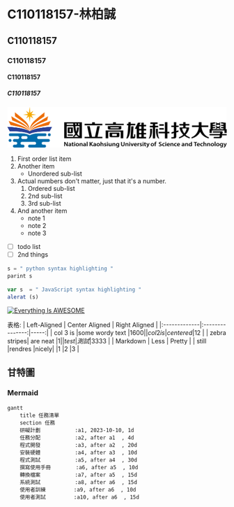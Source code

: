 # C110118157-林柏誠
## C110118157
### C110118157
#### C110118157
##### C110118157
![NKUST](nkust.png)
1. First order list item
2. Another item
    *  Unordered sub-list
3. Actual numbers don't matter, just that it's a number.
    1. Ordered sub-list
    2. 2nd sub-list
    3. 3rd sub-list
4. And another item
    + note 1
    - note 2
    * note 3
- [ ] todo list
- [ ] 2nd things
``` Python
s = " python syntax highlighting "
parint s
```
``` js
var s  = " JavaScript syntax highlighting "
alerat (s)
```
[![Everything Is AWESOME](https://img.youtube.com/vi/StTqXEQ2l-Y/0.jpg)](https://www.youtube.com/watch?v=StTqXEQ2l-Y "Everything Is AWESOME")

表格:
| Left-Aligned | Center Aligned | Right Aligned |
|:-------------|:---------------:|-----:|
| col 3 is     |some wordy text  |$1600 |
| col 2 is     |centered         |$12   |
| zebra stripes| are neat        |$1    |
|test |測試          |$3333 |
| Markdown     | Less            | Pretty |
| still        |rendres          |nicely|
|1             |2                |3     |
## 甘特圖
### Mermaid
```mermaid
gantt
    title 任務清單
    section 任務
    研礙計劃           :a1, 2023-10-10, 1d
    任務分配           :a2, after a1  , 4d
    程式開發           :a3, after a2  , 20d
    安裝硬體           :a4, after a3  , 10d
    程式測試           :a5, after a4  , 30d
    撰寫使用手冊        :a6, after a5  , 10d
    轉換檔案           :a7, after a5  , 15d
    系統測試           :a8, after a6  , 15d
    使用者訓練         :a9, after a6  , 10d
    使用者測試         :a10, after a6  , 15d
``` 
